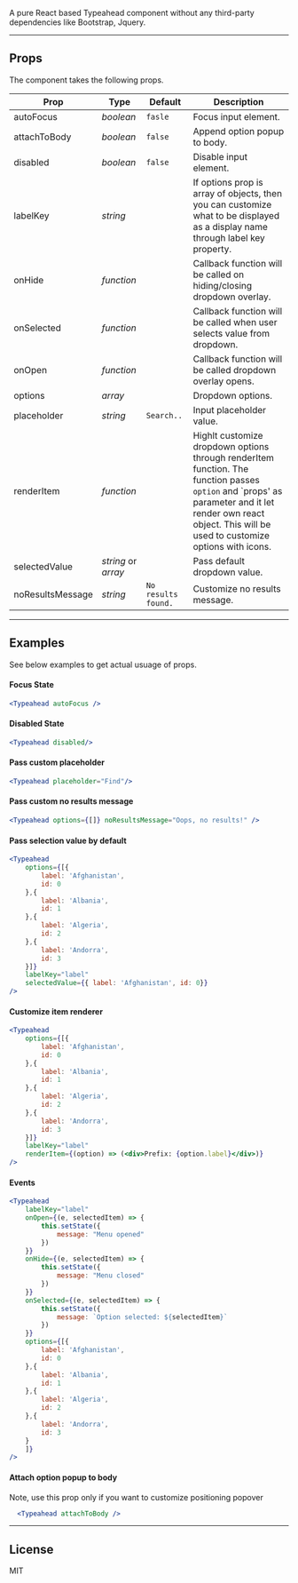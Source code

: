A pure React based Typeahead component without any third-party dependencies like Bootstrap, Jquery.

---
## Props

The component takes the following props.

| Prop              | Type       | Default | Description |
|-------------------|------------|---------|-------------|
| autoFocus		    | _boolean_  | `fasle`   | Focus input element. |
| attachToBody      | _boolean_  | `false`   | Append option popup to body. |
| disabled		    | _boolean_  |   `false` | Disable input element. |
| labelKey		    | _string_   |    | If options prop is array of objects, then you can customize what to be displayed as a display name through label key property.|
| onHide		    | _function_  |    | Callback function will be called on hiding/closing dropdown overlay. |
| onSelected		| _function_  |    | Callback function will be called when user selects value from dropdown.|
| onOpen		    | _function_  |    | Callback function will be called dropdown overlay opens. |
| options           | _array_     | | Dropdown options.|
| placeholder		| _string_   |  `Search..`  | Input placeholder value.|
| renderItem		| _function_   |    | Highlt customize dropdown options through renderItem function. The function passes `option` and `props' as parameter and it let render own react object. This will be used to customize options with icons.|
| selectedValue		| _string_ or _array_   |   | Pass default dropdown value.|
| noResultsMessage	| _string_ |`No results found.` |Customize no results message. |

---

## Examples

See below examples to get actual usuage of props.

#### Focus State
```jsx render preview
<Typeahead autoFocus />
```

#### Disabled State
```jsx render preview
<Typeahead disabled/>
```
#### Pass custom placeholder
```jsx render preview
<Typeahead placeholder="Find"/>
```
#### Pass custom no results message
```jsx render preview
<Typeahead options={[]} noResultsMessage="Oops, no results!" />
```

#### Pass selection value by default
```jsx render preview
<Typeahead 
    options={[{
        label: 'Afghanistan',
        id: 0
    },{
        label: 'Albania',
        id: 1
    },{
        label: 'Algeria',
        id: 2
    },{
        label: 'Andorra',
        id: 3
    }]}
    labelKey="label"
    selectedValue={{ label: 'Afghanistan', id: 0}}
/>
```
#### Customize item renderer
```jsx render preview
<Typeahead 
    options={[{
        label: 'Afghanistan',
        id: 0
    },{
        label: 'Albania',
        id: 1
    },{
        label: 'Algeria',
        id: 2
    },{
        label: 'Andorra',
        id: 3
    }]}
    labelKey="label"
    renderItem={(option) => (<div>Prefix: {option.label}</div>)}
/>
```
#### Events
```jsx render preview
<Typeahead 
    labelKey="label"
    onOpen={(e, selectedItem) => {
        this.setState({
            message: "Menu opened"
        })
    }}
    onHide={(e, selectedItem) => {
        this.setState({
            message: "Menu closed"
        })
    }}
    onSelected={(e, selectedItem) => {
        this.setState({
            message: `Option selected: ${selectedItem}`
        })
    }}
    options={[{
        label: 'Afghanistan',
        id: 0
    },{
        label: 'Albania',
        id: 1
    },{
        label: 'Algeria',
        id: 2
    },{
        label: 'Andorra',
        id: 3
    }
    ]}
/>
```
#### Attach option popup to body
Note, use this prop only if you want to customize positioning popover
```jsx render preview
  <Typeahead attachToBody />
```
---
<!--
## Installation

```bash
npm install react-type-ahead --save
yarn add react-type-ahead
```
---
-->

## License

MIT
